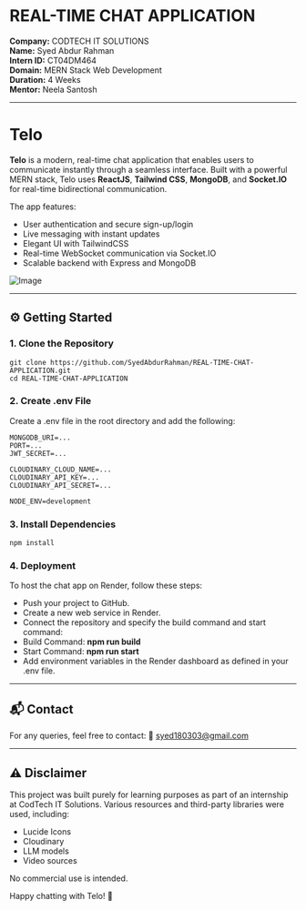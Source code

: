 # REAL-TIME CHAT APPLICATION

**Company:** CODTECH IT SOLUTIONS  
**Name:** Syed Abdur Rahman  
**Intern ID:** CT04DM464  
**Domain:** MERN Stack Web Development  
**Duration:** 4 Weeks  
**Mentor:** Neela Santosh  

---

#  Telo

**Telo** is a modern, real-time chat application that enables users to communicate instantly through a seamless interface. Built with a powerful MERN stack, Telo uses **ReactJS**, **Tailwind CSS**, **MongoDB**, and **Socket.IO** for real-time bidirectional communication.

The app features:
- User authentication and secure sign-up/login
- Live messaging with instant updates
- Elegant UI with TailwindCSS
- Real-time WebSocket communication via Socket.IO
- Scalable backend with Express and MongoDB

![Image](https://github.com/user-attachments/assets/f681bbee-c116-4b64-a625-9a40e1f837ac)

---

## ⚙️ Getting Started

### 1. Clone the Repository

```
git clone https://github.com/SyedAbdurRahman/REAL-TIME-CHAT-APPLICATION.git
cd REAL-TIME-CHAT-APPLICATION
```
### 2. Create .env File
Create a .env file in the root directory and add the following:
```
MONGODB_URI=...
PORT=...
JWT_SECRET=...

CLOUDINARY_CLOUD_NAME=...
CLOUDINARY_API_KEY=...
CLOUDINARY_API_SECRET=...

NODE_ENV=development
```

### 3. Install Dependencies
```
npm install
```

### 4. Deployment
To host the chat app on Render, follow these steps:
- Push your project to GitHub.
- Create a new web service in Render.
- Connect the repository and specify the build command and start command:
- Build Command:         **npm run build**
- Start Command:         **npm run start**
- Add environment variables in the Render dashboard as defined in your .env file.

---

## 📬 Contact
For any queries, feel free to contact:
📧 syed180303@gmail.com

---

## ⚠️ Disclaimer
This project was built purely for learning purposes as part of an internship at CodTech IT Solutions.
Various resources and third-party libraries were used, including:
- Lucide Icons
- Cloudinary
- LLM models
- Video sources

No commercial use is intended.



Happy chatting with Telo! 🚀
